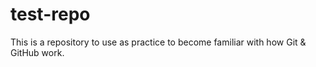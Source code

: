 # test-repo
This is a repository to use as practice to become familiar with how Git &amp; GitHub work.
